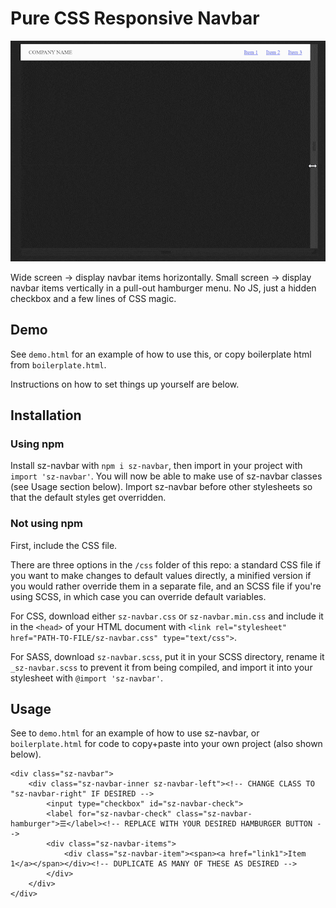 # Pure CSS Responsive Navbar

![Demo Gif](demo.gif)

Wide screen -> display navbar items horizontally.
Small screen -> display navbar items vertically in a pull-out hamburger menu.
No JS, just a hidden checkbox and a few lines of CSS magic.

## Demo

See `demo.html` for an example of how to use this, or copy boilerplate html from `boilerplate.html`.

Instructions on how to set things up yourself are below.

## Installation

### Using npm

Install sz-navbar with `npm i sz-navbar`, then import in your project with `import 'sz-navbar'`. You will now be able to make use of sz-navbar classes (see Usage section below). Import sz-navbar before other stylesheets so that the default styles get overridden.

### Not using npm

First, include the CSS file.

There are three options in the `/css` folder of this repo: a standard CSS file if you want to make changes to default values directly, a minified version if you would rather override them in a separate file, and an SCSS file if you're using SCSS, in which case you can override default variables.

For CSS, download either `sz-navbar.css` or `sz-navbar.min.css` and include it in the `<head>` of your HTML document with `<link rel="stylesheet" href="PATH-TO-FILE/sz-navbar.css" type="text/css">`.

For SASS, download `sz-navbar.scss`, put it in your SCSS directory, rename it `_sz-navbar.scss` to prevent it from being compiled, and import it into your stylesheet with `@import 'sz-navbar'`.

## Usage

See to `demo.html` for an example of how to use sz-navbar, or `boilerplate.html` for code to copy+paste into your own project (also shown below).

    <div class="sz-navbar">
        <div class="sz-navbar-inner sz-navbar-left"><!-- CHANGE CLASS TO "sz-navbar-right" IF DESIRED -->
            <input type="checkbox" id="sz-navbar-check">
            <label for="sz-navbar-check" class="sz-navbar-hamburger">☰</label><!-- REPLACE WITH YOUR DESIRED HAMBURGER BUTTON -->
            <div class="sz-navbar-items">
                <div class="sz-navbar-item"><span><a href="link1">Item 1</a></span></div><!-- DUPLICATE AS MANY OF THESE AS DESIRED -->
            </div>
        </div>
    </div>